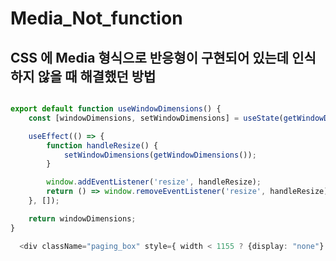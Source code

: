 # Media_Not_function

## CSS 에 Media 형식으로 반응형이 구현되어 있는데 인식하지 않을 때 해결했던 방법

```ts

export default function useWindowDimensions() {
    const [windowDimensions, setWindowDimensions] = useState(getWindowDimensions());

    useEffect(() => {
        function handleResize() {
            setWindowDimensions(getWindowDimensions());
        }

        window.addEventListener('resize', handleResize);
        return () => window.removeEventListener('resize', handleResize);
    }, []);

    return windowDimensions;
}
```

```ts
  <div className="paging_box" style={ width < 1155 ? {display: "none"} : {}}>
```
